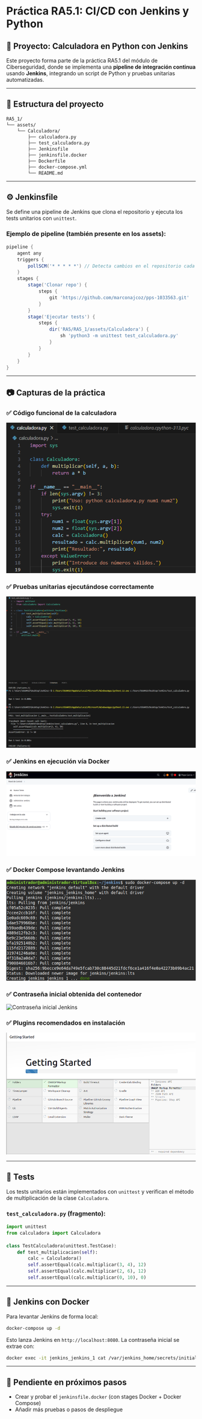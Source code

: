 # Práctica RA5.1: CI/CD con Jenkins y Python

## 🔪 Proyecto: Calculadora en Python con Jenkins

Este proyecto forma parte de la práctica RA5.1 del módulo de Ciberseguridad, donde se implementa una **pipeline de integración continua** usando **Jenkins**, integrando un script de Python y pruebas unitarias automatizadas.

---

## 📁 Estructura del proyecto

```
RA5_1/
└── assets/
    └── Calculadora/
        ├── calculadora.py
        ├── test_calculadora.py
        ├── Jenkinsfile
        ├── jenkinsfile.docker
        ├── Dockerfile
        ├── docker-compose.yml
        └── README.md
```

---

## ⚙️ Jenkinsfile

Se define una pipeline de Jenkins que clona el repositorio y ejecuta los tests unitarios con `unittest`.

### Ejemplo de pipeline (también presente en los assets):

```groovy
pipeline {
    agent any
    triggers {
        pollSCM('* * * * *') // Detecta cambios en el repositorio cada minuto
    }
    stages {
        stage('Clonar repo') {
            steps {
                git 'https://github.com/marconajcoz/pps-1033563.git'
            }
        }
        stage('Ejecutar tests') {
            steps {
                dir('RA5/RA5_1/assets/Calculadora') {
                    sh 'python3 -m unittest test_calculadora.py'
                }
            }
        }
    }
}
```

---

## 📷 Capturas de la práctica

### ✅ Código funcional de la calculadora

![Código Python](https://github.com/marconajcoz/pps-1033563/raw/main/RA5/RA5_1/assets/Imagenes/1-Calculadora.PNG)

### ✅ Pruebas unitarias ejecutándose correctamente

![Unittest funcionando](https://github.com/marconajcoz/pps-1033563/raw/main/RA5/RA5_1/assets/Imagenes/2-UniTest.PNG)

### ✅ Jenkins en ejecución vía Docker

![Jenkins activo](https://github.com/marconajcoz/pps-1033563/raw/main/RA5/RA5_1/assets/Imagenes/6-JenkinsActivo.PNG)

### ✅ Docker Compose levantando Jenkins

![Jenkins con Docker](https://github.com/marconajcoz/pps-1033563/raw/main/RA5/RA5_1/assets/Imagenes/3-PuestaEnMarcha.PNG)

### ✅ Contraseña inicial obtenida del contenedor

![Contraseña inicial Jenkins](https://github.com/marconajcoz/pps-1033563/raw/main/RA5/RA5_1/assets/Imagenes/4-ContraseñaTemporal.PNG)

### ✅ Plugins recomendados en instalación

![Plugins Jenkins](https://github.com/marconajcoz/pps-1033563/raw/main/RA5/RA5_1/assets/Imagenes/5-InstalarPlugins.PNG)

---

## 🔬 Tests

Los tests unitarios están implementados con `unittest` y verifican el método de multiplicación de la clase `Calculadora`.

### `test_calculadora.py` (fragmento):

```python
import unittest
from calculadora import Calculadora

class TestCalculadora(unittest.TestCase):
    def test_multiplicacion(self):
        calc = Calculadora()
        self.assertEqual(calc.multiplicar(3, 4), 12)
        self.assertEqual(calc.multiplicar(2, 6), 12)
        self.assertEqual(calc.multiplicar(0, 10), 0)
```

---

## 🚣 Jenkins con Docker

Para levantar Jenkins de forma local:

```bash
docker-compose up -d
```

Esto lanza Jenkins en `http://localhost:8080`. La contraseña inicial se extrae con:

```bash
docker exec -it jenkins_jenkins_1 cat /var/jenkins_home/secrets/initialAdminPassword
```

---

## 📌 Pendiente en próximos pasos

* Crear y probar el `jenkinsfile.docker` (con stages Docker + Docker Compose)
* Añadir más pruebas o pasos de despliegue
